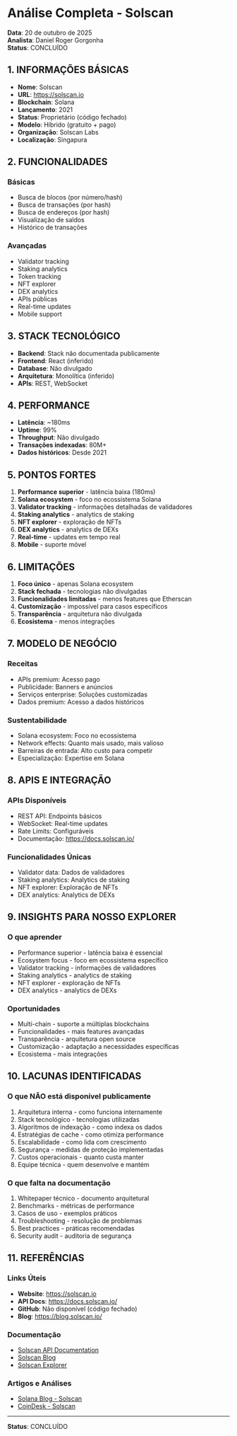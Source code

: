 # Análise Completa - Solscan

**Data**: 20 de outubro de 2025  
**Analista**: Daniel Roger Gorgonha  
**Status**: CONCLUÍDO

## 1. INFORMAÇÕES BÁSICAS

- **Nome**: Solscan
- **URL**: https://solscan.io
- **Blockchain**: Solana
- **Lançamento**: 2021
- **Status**: Proprietário (código fechado)
- **Modelo**: Híbrido (gratuito + pago)
- **Organização**: Solscan Labs
- **Localização**: Singapura

## 2. FUNCIONALIDADES

### Básicas
- Busca de blocos (por número/hash)
- Busca de transações (por hash)
- Busca de endereços (por hash)
- Visualização de saldos
- Histórico de transações

### Avançadas
- Validator tracking
- Staking analytics
- Token tracking
- NFT explorer
- DEX analytics
- APIs públicas
- Real-time updates
- Mobile support

## 3. STACK TECNOLÓGICO

- **Backend**: Stack não documentada publicamente
- **Frontend**: React (inferido)
- **Database**: Não divulgado
- **Arquitetura**: Monolítica (inferido)
- **APIs**: REST, WebSocket

## 4. PERFORMANCE

- **Latência**: ~180ms
- **Uptime**: 99%
- **Throughput**: Não divulgado
- **Transações indexadas**: 80M+
- **Dados históricos**: Desde 2021

## 5. PONTOS FORTES

1. **Performance superior** - latência baixa (180ms)
2. **Solana ecosystem** - foco no ecossistema Solana
3. **Validator tracking** - informações detalhadas de validadores
4. **Staking analytics** - analytics de staking
5. **NFT explorer** - exploração de NFTs
6. **DEX analytics** - analytics de DEXs
7. **Real-time** - updates em tempo real
8. **Mobile** - suporte móvel

## 6. LIMITAÇÕES

1. **Foco único** - apenas Solana ecosystem
2. **Stack fechada** - tecnologias não divulgadas
3. **Funcionalidades limitadas** - menos features que Etherscan
4. **Customização** - impossível para casos específicos
5. **Transparência** - arquitetura não divulgada
6. **Ecosistema** - menos integrações

## 7. MODELO DE NEGÓCIO

### Receitas
- APIs premium: Acesso pago
- Publicidade: Banners e anúncios
- Serviços enterprise: Soluções customizadas
- Dados premium: Acesso a dados históricos

### Sustentabilidade
- Solana ecosystem: Foco no ecossistema
- Network effects: Quanto mais usado, mais valioso
- Barreiras de entrada: Alto custo para competir
- Especialização: Expertise em Solana

## 8. APIS E INTEGRAÇÃO

### APIs Disponíveis
- REST API: Endpoints básicos
- WebSocket: Real-time updates
- Rate Limits: Configuráveis
- Documentação: https://docs.solscan.io/

### Funcionalidades Únicas
- Validator data: Dados de validadores
- Staking analytics: Analytics de staking
- NFT explorer: Exploração de NFTs
- DEX analytics: Analytics de DEXs

## 9. INSIGHTS PARA NOSSO EXPLORER

### O que aprender
- Performance superior - latência baixa é essencial
- Ecosystem focus - foco em ecossistema específico
- Validator tracking - informações de validadores
- Staking analytics - analytics de staking
- NFT explorer - exploração de NFTs
- DEX analytics - analytics de DEXs

### Oportunidades
- Multi-chain - suporte a múltiplas blockchains
- Funcionalidades - mais features avançadas
- Transparência - arquitetura open source
- Customização - adaptação a necessidades específicas
- Ecosistema - mais integrações

## 10. LACUNAS IDENTIFICADAS

### O que NÃO está disponível publicamente
1. Arquitetura interna - como funciona internamente
2. Stack tecnológico - tecnologias utilizadas
3. Algoritmos de indexação - como indexa os dados
4. Estratégias de cache - como otimiza performance
5. Escalabilidade - como lida com crescimento
6. Segurança - medidas de proteção implementadas
7. Custos operacionais - quanto custa manter
8. Equipe técnica - quem desenvolve e mantém

### O que falta na documentação
1. Whitepaper técnico - documento arquitetural
2. Benchmarks - métricas de performance
3. Casos de uso - exemplos práticos
4. Troubleshooting - resolução de problemas
5. Best practices - práticas recomendadas
6. Security audit - auditoria de segurança

## 11. REFERÊNCIAS

### Links Úteis
- **Website**: https://solscan.io
- **API Docs**: https://docs.solscan.io/
- **GitHub**: Não disponível (código fechado)
- **Blog**: https://blog.solscan.io/

### Documentação
- [Solscan API Documentation](https://docs.solscan.io/)
- [Solscan Blog](https://blog.solscan.io/)
- [Solscan Explorer](https://solscan.io)

### Artigos e Análises
- [Solana Blog - Solscan](https://blog.solana.com/solscan-solana-explorer)
- [CoinDesk - Solscan](https://www.coindesk.com/tech/2021/03/15/solscan-solana-explorer/)

---

**Status**: CONCLUÍDO
